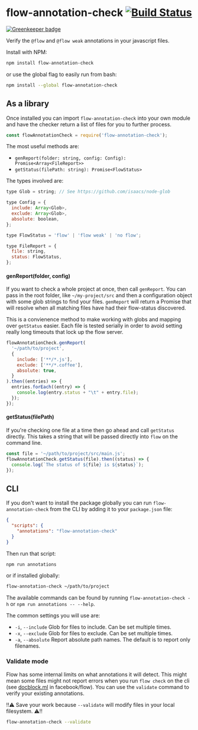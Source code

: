 # flow-annotation-check [![Build Status](https://travis-ci.org/ryan953/flow-annotation-check.svg?branch=master)](https://travis-ci.org/ryan953/flow-annotation-check)

[![Greenkeeper badge](https://badges.greenkeeper.io/ryan953/flow-annotation-check.svg)](https://greenkeeper.io/)

Verify the `@flow` and `@flow weak` annotations in your javascript files.

Install with NPM:

```bash
npm install flow-annotation-check
```

or use the global flag to easily run from bash:

```bash
npm install --global flow-annotation-check
```

## As a library

Once installed you can import `flow-annotation-check` into your own module and have the checker return a list of files for you to further process.

```javascript
const flowAnnotationCheck = require('flow-annotation-check');
```

The most useful methods are:

- `genReport(folder: string, config: Config): Promise<Array<FileReport>>`
- `getStatus(filePath: string): Promise<FlowStatus>`

The types involved are:

```javascript
type Glob = string; // See https://github.com/isaacs/node-glob

type Config = {
  include: Array<Glob>,
  exclude: Array<Glob>,
  absolute: boolean,
};

type FlowStatus = 'flow' | 'flow weak' | 'no flow';

type FileReport = {
  file: string,
  status: FlowStatus,
};
```

#### genReport(folder, config)

If you want to check a whole project at once, then call `genReport`. You can pass in the root folder, like `~/my-project/src` and then a configuration object with some glob strings to find your files. `genReport` will return a Promise that will resolve when all matching files have had their flow-status discovered.

This is a convienence method to make working with globs and mapping over `getStatus` easier. Each file is tested serially in order to avoid setting really long timeouts that lock up the flow server.

```javascript
flowAnnotationCheck.genReport(
  '~/path/to/project',
  {
    include: ['**/*.js'],
    exclude: ['**/*.coffee'],
    absolute: true,
  }
).then((entries) => {
  entries.forEach((entry) => {
    console.log(entry.status + "\t" + entry.file);
  });
});
```

#### getStatus(filePath)

If you're checking one file at a time then go ahead and call `getStatus` directly. This takes a string that will be passed directly into `flow` on the command line.

```javascript
const file = '~/path/to/project/src/main.js';
flowAnnotationCheck.getStatus(file).then((status) => {
  console.log(`The status of ${file} is ${status}`);
});
```

## CLI

If you don't want to install the package globally you can run `flow-annotation-check` from the CLI by adding it to your `package.json` file:

```json
{
  "scripts": {
    "annotations": "flow-annotation-check"
  }
}
```

Then run that script:

```bash
npm run annotations
```

or if installed globally:

```bash
flow-annotation-check ~/path/to/project
```

The available commands can be found by running `flow-annotation-check -h` or `npm run annotations -- --help`.

The common settings you will use are:

* `-i`, `--include`  Glob for files to include. Can be set multiple times.
* `-x`, `--exclude`  Glob for files to exclude. Can be set multiple times.
* `-a`, `--absolute` Report absolute path names. The default is to report only filenames.

### Validate mode

Flow has some internal limits on what annotations it will detect. This might mean some files might not report errors when you run `flow check` on the cli (see [docblock.ml](https://github.com/facebook/flow/blob/master/src/parsing/docblock.ml#L39-L101) in facebook/flow). You can use the `validate` command to verify your existing annotations.

:bangbang::warning: Save your work because `--validate` will modify files in your local filesystem. :warning::bangbang:

```bash
flow-annotation-check --validate
```

